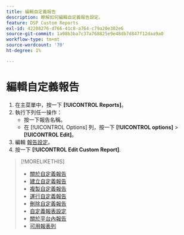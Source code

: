 ```yaml
---
title: 編輯自定義報告
description: 瞭解如何編輯自定義報告設定。
feature: DSP Custom Reports
exl-id: 42208276-d766-41c8-a764-c79a20e302e6
source-git-commit: 1a98b3ba7c37a768825e9e48db7d847f12daa9a0
workflow-type: tm+mt
source-wordcount: '70'
ht-degree: 1%

---
```


# 編輯自定義報告

1. 在主菜單中，按一下 **[!UICONTROL Reports]**。
1. 執行下列任一操作：
   * 按一下報告名稱。
   * 在 [!UICONTROL Options] 列，按一下 **[!UICONTROL options]** > **[!UICONTROL Edit]**。
1. 編輯 [報告設定](/help/dsp/reports/report-settings.md)。
1. 按一下 **[!UICONTROL Edit Custom Report]**.

>[!MORELIKETHIS]
>
>* [關於自定義報告](/help/dsp/reports/report-about.md)
>* [建立自定義報告](/help/dsp/reports/report-create.md)
>* [複製自定義報告](/help/dsp/reports/report-copy.md)
>* [運行自定義報告](/help/dsp/reports/report-run-now.md)
>* [刪除自定義報告](/help/dsp/reports/report-delete.md)
>* [自定義報表設定](/help/dsp/reports/report-settings.md)
>* [關於平台內報告](/help/dsp/campaign-management/reports/campaign-reports-about.md)
>* [可用報表列](/help/dsp/reports/report-columns.md)

